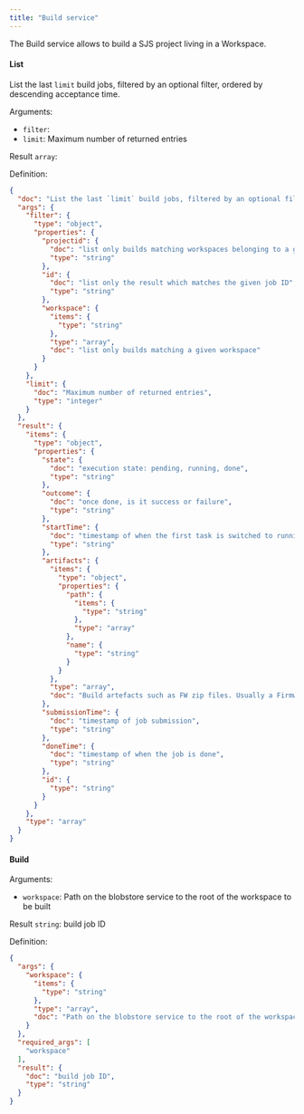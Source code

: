 ```yaml
---
title: "Build service"
---
```


The Build service allows to build a SJS project living in a Workspace.

#### List
List the last `limit` build jobs, filtered by an optional filter, ordered by descending acceptance time.

Arguments:
- `filter`: 
- `limit`: Maximum number of returned entries

Result `array`: 

Definition:
```json
{
  "doc": "List the last `limit` build jobs, filtered by an optional filter, ordered by descending acceptance time.",
  "args": {
    "filter": {
      "type": "object",
      "properties": {
        "projectid": {
          "doc": "list only builds matching workspaces belonging to a given project",
          "type": "string"
        },
        "id": {
          "doc": "list only the result which matches the given job ID",
          "type": "string"
        },
        "workspace": {
          "items": {
            "type": "string"
          },
          "type": "array",
          "doc": "list only builds matching a given workspace"
        }
      }
    },
    "limit": {
      "doc": "Maximum number of returned entries",
      "type": "integer"
    }
  },
  "result": {
    "items": {
      "type": "object",
      "properties": {
        "state": {
          "doc": "execution state: pending, running, done",
          "type": "string"
        },
        "outcome": {
          "doc": "once done, is it success or failure",
          "type": "string"
        },
        "startTime": {
          "doc": "timestamp of when the first task is switched to running state",
          "type": "string"
        },
        "artifacts": {
          "items": {
            "type": "object",
            "properties": {
              "path": {
                "items": {
                  "type": "string"
                },
                "type": "array"
              },
              "name": {
                "type": "string"
              }
            }
          },
          "type": "array",
          "doc": "Build artefacts such as FW zip files. Usually a Firmware build will produce only one artefact."
        },
        "submissionTime": {
          "doc": "timestamp of job submission",
          "type": "string"
        },
        "doneTime": {
          "doc": "timestamp of when the job is done",
          "type": "string"
        },
        "id": {
          "type": "string"
        }
      }
    },
    "type": "array"
  }
}
```

#### Build
Arguments:
- `workspace`: Path on the blobstore service to the root of the workspace to be built

Result `string`: build job ID

Definition:
```json
{
  "args": {
    "workspace": {
      "items": {
        "type": "string"
      },
      "type": "array",
      "doc": "Path on the blobstore service to the root of the workspace to be built"
    }
  },
  "required_args": [
    "workspace"
  ],
  "result": {
    "doc": "build job ID",
    "type": "string"
  }
}
```


